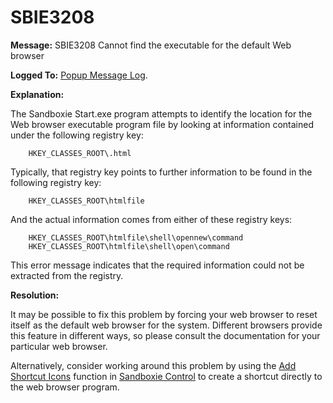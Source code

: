 # SBIE3208

**Message:** SBIE3208 Cannot find the executable for the default Web browser

**Logged To:** [Popup Message Log](PopupMessageLog.md).

**Explanation:**

The Sandboxie Start.exe program attempts to identify the location for the Web browser executable program file by looking at information contained under the following registry key:
```
    HKEY_CLASSES_ROOT\.html
```

Typically, that registry key points to further information to be found in the following registry key:
```
    HKEY_CLASSES_ROOT\htmlfile
```

And the actual information comes from either of these registry keys:
```
    HKEY_CLASSES_ROOT\htmlfile\shell\opennew\command
    HKEY_CLASSES_ROOT\htmlfile\shell\open\command
```

This error message indicates that the required information could not be extracted from the registry.

**Resolution:**

It may be possible to fix this problem by forcing your web browser to reset itself as the default web browser for the system. Different browsers provide this feature in different ways, so please consult the documentation for your particular web browser.

Alternatively, consider working around this problem by using the [Add Shortcut Icons](ConfigureMenu.md#windows-shell-integration) function in [Sandboxie Control](SandboxieControl.md) to create a shortcut directly to the web browser program.
